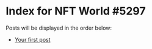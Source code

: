 # Index for NFT World #5297
Posts will be displayed in the order below:

- [Your first post](./001-first.md)

